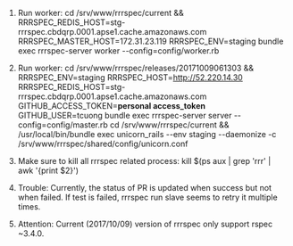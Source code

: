 1. Run worker:
cd /srv/www/rrrspec/current && RRRSPEC_REDIS_HOST=stg-rrrspec.cbdqrp.0001.apse1.cache.amazonaws.com RRRSPEC_MASTER_HOST=172.31.23.119 RRRSPEC_ENV=staging bundle exec rrrspec-server worker --config=config/worker.rb

2. Run worker:
cd /srv/www/rrrspec/releases/20171009061303 && RRRSPEC_ENV=staging RRRSPEC_HOST=http://52.220.14.30 RRRSPEC_REDIS_HOST=stg-rrrspec.cbdqrp.0001.apse1.cache.amazonaws.com GITHUB_ACCESS_TOKEN=**personal access_token**  GITHUB_USER=tcuong  bundle exec rrrspec-server server --config=config/master.rb
cd /srv/www/rrrspec/current && /usr/local/bin/bundle exec unicorn_rails --env staging --daemonize -c /srv/www/rrrspec/shared/config/unicorn.conf

3. Make sure to kill all rrrspec related process:
kill $(ps aux | grep 'rrr' | awk '{print $2}')

4. Trouble:
Currently, the status of PR is updated when success but not when failed.
If test is failed, rrrspec run slave seems to retry it multiple times.

5. Attention:
Current (2017/10/09) version of rrrspec only support rspec ~3.4.0.